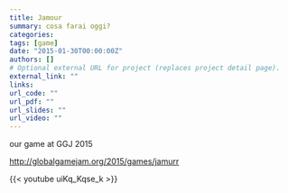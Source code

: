 ```yaml
---
title: Jamour
summary: cosa farai oggi?
categories: 
tags: [game]
date: "2015-01-30T00:00:00Z"
authors: []
# Optional external URL for project (replaces project detail page).
external_link: ""
links:
url_code: ""
url_pdf: ""
url_slides: ""
url_video: ""
---
```

our game at GGJ 2015

http://globalgamejam.org/2015/games/jamurr

{{< youtube uiKq_Kqse_k >}}

